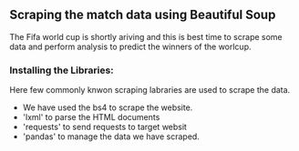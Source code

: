 ## Scraping the match data using Beautiful Soup

The Fifa world cup is shortly ariving and this is best time to scrape some data and perform analysis to predict the winners of the worlcup.

### Installing the Libraries:
Here few commonly knwon scraping labraries are used to scrape the data.

+ We have used the bs4 to scrape the website.
+ 'lxml' to parse the HTML documents
+ 'requests' to send requests to target websit
+ 'pandas' to manage the data we have scraped.
